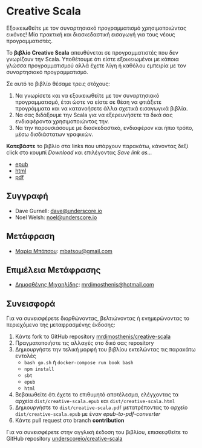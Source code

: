 # Creative Scala

Εξοικειωθείτε με τον συναρτησιακό προγραμματισμό χρησιμοποιώντας εικόνες! Μία πρακτική και διασκεδαστική εισαγωγή για τους νέους προγραμματιστές.

Το **βιβλίο Creative Scala** απευθύνεται σε προγραμματιστές που δεν γνωρίζουν την Scala. Υποθέτουμε ότι είστε εξοικειωμένοι με κάποια γλώσσα προγραμματισμού αλλά έχετε λίγη ή καθόλου εμπειρία με τον συναρτησιακό προγραμματισμό.

Σε αυτό το βιβλίο θέσαμε τρεις στόχους:
1. Να γνωρίσετε και να εξοικειωθείτε με τον συναρτησιακό προγραμματισμό, έτσι ώστε να είστε σε θέση να φτιάξετε προγράμματα και να κατανοήσετε άλλα σχετικά εισαγωγικά βιβλία.
2. Να σας διδάξουμε την Scala για να εξερευνήσετε τα δικά σας ενδιαφέροντα χρησιμοποιώντας την.                          
3. Να την παρουσιάσουμε με διασκεδαστικό, ενδιαφέρον και ήπιο τρόπο, μέσω δισδιάστατων γραφικών.

**Κατεβάστε** το βιβλίο στα links που υπάρχουν παρακάτω, κάνοντας δεξί click στο κουμπί *Download* και επιλέγοντας *Save link as...*
* [epub](dist/creative-scala.epub)
* [html](dist/creative-scala.html)
* [pdf](dist/creative-scala.pdf)

## Συγγραφή

* Dave Gurnell: dave@underscore.io
* Noel Welsh: noel@underscore.io

## Μετάφραση

* [Μαρία Μπάτσου](https://www.linkedin.com/in/maria-batsou/): mbatsou@gmail.com

## Επιμέλεια Μετάφρασης

* [Δημοσθένης Μιχαηλίδης](https://www.linkedin.com/in/mrdimosthenis/): mrdimosthenis@hotmail.com

## Συνεισφορά

Για να συνεισφέρετε διορθώνοντας, βελτιώνοντας ή ενημερώνοντας το περιεχόμενο της μεταφρασμένης έκδοσης:
1. Κάντε fork το GitHub repository [mrdimosthenis/creative-scala](https://github.com/mrdimosthenis/creative-scala)
2. Πραγματοποιήστε τις αλλαγές στο δικό σας repository
3. Δημιουργήστε την τελική μορφή του βιβλίου εκτελώντας τις παρακάτω εντολές
   * `bash go.sh` ή `docker-compose run book bash`
   * `npm install`
   * `sbt`
   * `epub`
   * `html`
4. Βεβαιωθείτε ότι έχετε το επιθυμητό αποτέλεσμα, ελέγχοντας τα αρχεία `dist/creative-scala.epub` και `dist/creative-scala.html`
5. Δημιουργήστε το `dist/creative-scala.pdf` μετατρέποντας το αρχείο `dist/creative-scala.epub` με έναν *epub-to-pdf-converter*
6. Κάντε pull request στο branch **contribution**

Για να συνεισφέρετε στην αγγλική έκδοση του βιβλίου, επισκεφθείτε το GitHub repository [underscoreio/creative-scala](https://github.com/underscoreio/creative-scala)
